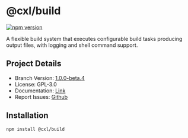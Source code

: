 # @cxl/build 
	
[![npm version](https://badge.fury.io/js/%40cxl%2Fbuild.svg)](https://badge.fury.io/js/%40cxl%2Fbuild)

A flexible build system that executes configurable build tasks producing output files, with logging and shell command support.

## Project Details

-   Branch Version: [1.0.0-beta.4](https://npmjs.com/package/@cxl/build/v/1.0.0-beta.4)
-   License: GPL-3.0
-   Documentation: [Link](https://cxlio.github.io/cxl/build)
-   Report Issues: [Github](https://github.com/cxlio/cxl/issues)

## Installation

	npm install @cxl/build

